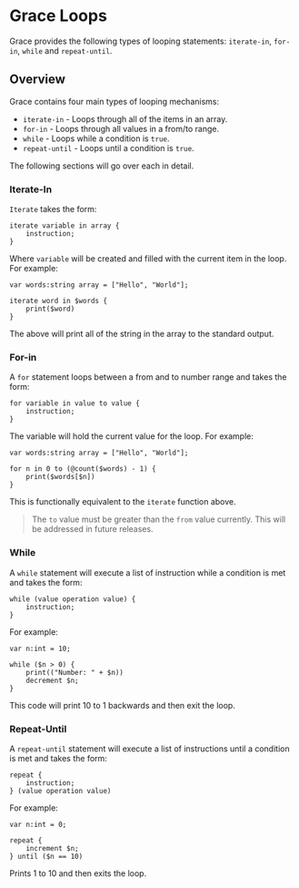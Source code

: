 # Grace Loops

Grace provides the following types of looping statements: `iterate-in`, `for-in`, `while` and `repeat-until`.

## Overview

Grace contains four main types of looping mechanisms:

* `iterate-in` - Loops through all of the items in an array.
* `for-in` - Loops through all values in a from/to range.
* `while` - Loops while a condition is `true`.
* `repeat-until` - Loops until a condition is `true`.

The following sections will go over each in detail.

### Iterate-In

`Iterate` takes the form:

```
iterate variable in array {
	instruction;
}
```

Where `variable` will be created and filled with the current item in the loop. For example:

```
var words:string array = ["Hello", "World"];

iterate word in $words {
	print($word)
}
```

The above will print all of the string in the array to the standard output.

### For-in

A `for` statement loops between a from and to number range and takes the form:

```
for variable in value to value {
	instruction;
}
```

The variable will hold the current value for the loop. For example:

```
var words:string array = ["Hello", "World"];

for n in 0 to (@count($words) - 1) {
	print($words[$n])
}
```

This is functionally equivalent to the `iterate` function above.

>  The `to` value must be greater than the `from` value currently. This will be addressed in future releases.

### While

A `while` statement will execute a list of instruction while a condition is met and takes the form:

```
while (value operation value) {
	instruction;
}
```

For example:


```
var n:int = 10;

while ($n > 0) {
	print(("Number: " + $n))
	decrement $n;
}
```

This code will print 10 to 1 backwards and then exit the loop.

### Repeat-Until

A `repeat-until` statement will execute a list of instructions until a condition is met and takes the form:

```
repeat {
	instruction;
} (value operation value)
```

For example:

```
var n:int = 0;

repeat {
	increment $n;
} until ($n == 10)
```

Prints 1 to 10 and then exits the loop.
